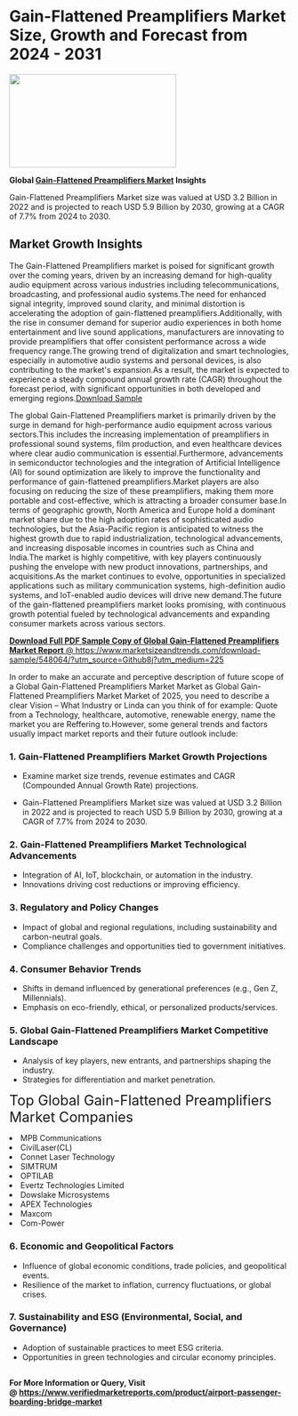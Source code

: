 <H1>Gain-Flattened Preamplifiers Market Size, Growth and Forecast from 2024 - 2031</H1><img class="aligncenter size-medium wp-image-584254" src="https://thirdeyenews.in/wp-content/uploads/2024/09/Global-Market-Research-300x168.jpeg" alt="" width="300" height="168" /><p><strong>Global&nbsp;<a href="https://www.marketsizeandtrends.com/download-sample/548064/?utm_source=Github8j?utm_medium=225">Gain-Flattened Preamplifiers Market</a> Insights</strong></p><p>Gain-Flattened Preamplifiers Market size was valued at USD 3.2 Billion in 2022 and is projected to reach USD 5.9 Billion by 2030, growing at a CAGR of 7.7% from 2024 to 2030.</p><p><h2>Market Growth Insights</h2> <p>The Gain-Flattened Preamplifiers market is poised for significant growth over the coming years, driven by an increasing demand for high-quality audio equipment across various industries including telecommunications, broadcasting, and professional audio systems.The need for enhanced signal integrity, improved sound clarity, and minimal distortion is accelerating the adoption of gain-flattened preamplifiers.Additionally, with the rise in consumer demand for superior audio experiences in both home entertainment and live sound applications, manufacturers are innovating to provide preamplifiers that offer consistent performance across a wide frequency range.The growing trend of digitalization and smart technologies, especially in automotive audio systems and personal devices, is also contributing to the market's expansion.As a result, the market is expected to experience a steady compound annual growth rate (CAGR) throughout the forecast period, with significant opportunities in both developed and emerging regions.<a href="#">Download Sample</a></p> <p>The global Gain-Flattened Preamplifiers market is primarily driven by the surge in demand for high-performance audio equipment across various sectors.This includes the increasing implementation of preamplifiers in professional sound systems, film production, and even healthcare devices where clear audio communication is essential.Furthermore, advancements in semiconductor technologies and the integration of Artificial Intelligence (AI) for sound optimization are likely to improve the functionality and performance of gain-flattened preamplifiers.Market players are also focusing on reducing the size of these preamplifiers, making them more portable and cost-effective, which is attracting a broader consumer base.In terms of geographic growth, North America and Europe hold a dominant market share due to the high adoption rates of sophisticated audio technologies, but the Asia-Pacific region is anticipated to witness the highest growth due to rapid industrialization, technological advancements, and increasing disposable incomes in countries such as China and India.The market is highly competitive, with key players continuously pushing the envelope with new product innovations, partnerships, and acquisitions.As the market continues to evolve, opportunities in specialized applications such as military communication systems, high-definition audio systems, and IoT-enabled audio devices will drive new demand.The future of the gain-flattened preamplifiers market looks promising, with continuous growth potential fueled by technological advancements and expanding consumer markets across various sectors.<a href="#"></p><p><span class=""><strong>Download Full PDF Sample Copy of Global Gain-Flattened Preamplifiers Market Report</strong> @ <a href="https://www.marketsizeandtrends.com/download-sample/548064/?utm_source=Github8j?utm_medium=225" target="_blank">https://www.marketsizeandtrends.com/download-sample/548064/?utm_source=Github8j?utm_medium=225</a></span></p><p>In order to make an accurate and perceptive description of future scope of a Global&nbsp;Gain-Flattened Preamplifiers Market Market as Global&nbsp;Gain-Flattened Preamplifiers Market Market of 2025, you need to describe a clear Vision &ndash; What Industry or Linda can you think of for example: Quote from a Technology, healthcare, automotive, renewable energy, name the market you are Reffering to.However, some general trends and factors usually impact market reports and their future outlook include:</p><h3>1.&nbsp;<strong>Gain-Flattened Preamplifiers Market Growth Projections</strong></h3><ul><li>Examine market size trends, revenue estimates and CAGR (Compounded Annual Growth Rate) projections.</li><li><p>Gain-Flattened Preamplifiers Market size was valued at USD 3.2 Billion in 2022 and is projected to reach USD 5.9 Billion by 2030, growing at a CAGR of 7.7% from 2024 to 2030.</p></li></ul><h3>2.&nbsp;<strong>Gain-Flattened Preamplifiers Market Technological Advancements</strong></h3><ul><li>Integration of AI, IoT, blockchain, or automation in the industry.</li><li>Innovations driving cost reductions or improving efficiency.</li></ul><h3>3.&nbsp;<strong>Regulatory and Policy Changes</strong></h3><ul><li>Impact of global and regional regulations, including sustainability and carbon-neutral goals.</li><li>Compliance challenges and opportunities tied to government initiatives.</li></ul><h3>4.&nbsp;<strong>Consumer Behavior Trends</strong></h3><ul><li>Shifts in demand influenced by generational preferences (e.g., Gen Z, Millennials).</li><li>Emphasis on eco-friendly, ethical, or personalized products/services.</li></ul><h3>5.&nbsp;<strong>Global Gain-Flattened Preamplifiers Market Competitive Landscape</strong></h3><ul><li>Analysis of key players, new entrants, and partnerships shaping the industry.</li><li>Strategies for differentiation and market penetration.</li></ul><p data-pm-slice="1 1 []"><span style="color: inherit; font-family: inherit; font-size: 25px;">Top Global Gain-Flattened Preamplifiers Market Companies</span></p><div class="" data-test-id=""><p><li>MPB Communications</li><li> CivilLaser(CL)</li><li> Connet Laser Technology</li><li> SIMTRUM</li><li> OPTILAB</li><li> Evertz Technologies Limited</li><li> Dowslake Microsystems</li><li> APEX Technologies</li><li> Maxcom</li><li> Com-Power</li></p></div><h3>6.&nbsp;<strong>Economic and Geopolitical Factors</strong></h3><ul><li>Influence of global economic conditions, trade policies, and geopolitical events.</li><li>Resilience of the market to inflation, currency fluctuations, or global crises.</li></ul><h3>7.&nbsp;<strong>Sustainability and ESG (Environmental, Social, and Governance)</strong></h3><ul><li>Adoption of sustainable practices to meet ESG criteria.</li><li>Opportunities in green technologies and circular economy principles.</li></ul><h2><strong style="font-size: 14px;">For More Information or Query, Visit @&nbsp;</strong><a style="background-color: #ffffff; font-size: 14px;" href="https://www.marketsizeandtrends.com/report/gain-flattened-preamplifiers-market/" target="_blank">https://www.verifiedmarketreports.com/product/airport-passenger-boarding-bridge-market</a></h2>